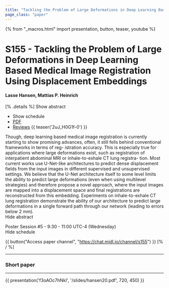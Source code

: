 ```yaml
---
title: "Tackling the Problem of Large Deformations in Deep Learning Based Medical Image Registration Using Displacement Embeddings"
page_class: "paper"
---
```


{% from "_macros.html" import presentation, button, teaser, youtube %}

# S155 - Tackling the Problem of Large Deformations in Deep Learning Based Medical Image Registration Using Displacement Embeddings

#### Lasse Hansen, Mattias P. Heinrich

[% .details %]
<a class="toggle_visibility" data-selector=".abstract" data-level="3">Show abstract</a>
- <a class="toggle_visibility" data-selector=".schedule" data-level="3">Show schedule</a>
- <a href="https://openreview.net/pdf?id=kPBUZluVq">PDF</a>
- <a href="https://openreview.net/forum?id=kPBUZluVq">Reviews</a>
{{ teaser('2uJ_H0G1f-0') }}

<p>
    <span class="abstract">
        Though, deep learning based medical image registration is currently starting to show promising advances, often, it still fells behind conventional frameworks in terms of reg- istration accuracy. This is especially true for applications where large deformations exist, such as registration of interpatient abdominal MRI or inhale-to-exhale CT lung registra- tion. Most current works use U-Net-like architectures to predict dense displacement fields from the input images in different supervised and unsupervised settings. We believe that the U-Net architecture itself to some level limits the ability to predict large deformations (even when using multilevel strategies) and therefore propose a novel approach, where the input images are mapped into a displacement space and final registrations are reconstructed from this embedding. Experiments on inhale-to-exhale CT lung registration demonstrate the ability of our architecture to predict large deformations in a single forward path through our network (leading to errors below 2 mm).
        <br>
        <span class="actions"><a class="toggle_visibility" data-level="2">Hide abstract</a></span>
    </span>
</p>

<p>
    <span class="schedule">
        Poster Session #5  - 9:30 - 11:00 UTC-4 (Wednesday)
        <br>
        <span class="actions"><a class="toggle_visibility" data-level="2">Hide schedule</a></span>
    </span>
</p>

{{ button("Access paper channel", "https://chat.midl.io/channel/s155") }}
[% / %]

---


### Short paper

---

{{ presentation('f3oAOc7hNkI', '/slides/hansen20.pdf', 720, 450) }}